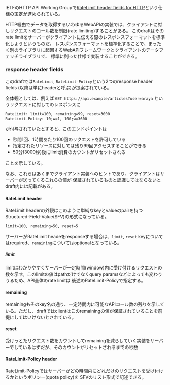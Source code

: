 IETFのHTTP API Working Groupで[RateLimit header fields for HTTP](https://www.ietf.org/archive/id/draft-ietf-httpapi-ratelimit-headers-07.html)という仕様の策定が進められている。

HTTP経由でデータを取得するいわゆるWebAPIの実装では、クライアントに対しリクエストのコール数を制限(rate limiting)することがある。
このdraftはそのrate limitをサーバーがクライアントに伝える際のレスポンスフォーマットを標準化しようというものだ。
レスポンスフォーマットを標準化することで、まったく別のライブラリに起因するWebAPIフレームワークとクライアントのデータフェッチライブラリで、
標準に則った仕様で実装することができる。

### response header fields
このdraftでは`RateLimit`, `RateLimit-Policy`という2つのresponse header fields (以降は単にheaderと呼ぶ)が提案されている。

全体観としては、例えば `GET https://api.example/articles?user=araya` というリクエストに対してのレスポンスに
```
RateLimit: limit=100, remaining=99, reset=3000
RateLimit-Policy: 10;w=1, 100;w=3600
```
が付与されていたとすると、このエンドポイントは
- 秒間1回、1時間あたり100回のリクエストを許可している
- 指定されたリソースに対しては残り99回アクセスすることができる
- 50分(3000秒)後にlimit消費のカウントがリセットされる

ことを示している。

なお、これらはあくまでクライアント実装へのヒントであり、クライアントはサーバーが送ってくるこれらの値が
保証されているものと認識してはならないとdraft内には記載がある。


#### RateLimit header
RateLimit headerの外観はこのように単純なkeyとvalueのpairを持つStructured-Field-Value(SFV)の形式になっている。
```
limit=100, remaining=50, reset=5
```
サーバーがRateLimit headeをresponseする場合は、`limit`, `reset` keyについてはrequired、`remaining`についてはoptionalとなっている。

##### limit 
limitはわかりやすくサーバーが一定時間(window)内に受け付けるリクエストの数を示す。このlimitの値はpathだけでなくquery paramsなどによっても変わりうるため、API全体のrate limitは
後述のRateLimit-Policyで指定する。

#### remaining
remainingもそのkey名の通り、一定時間内に可能なAPIコール数の残りを示している。ただし、draftではclientはこのremainingの値が保証されていることを前提にしてはいけないとされている。

#### reset
受けっとたリクエスト数をカウントしてremainingを減らしていく実装をサーバーでしているはずだが、そのカウントがリセットされるまでの秒数

#### RateLimit-Policy header
RateLimit-Policyではサーバーがどの時間内にどれだけのリクエストを受け付けるかというポリシー(quota policy)を
SFVのリスト形式で記述できる。

```

